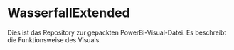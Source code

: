# WasserfallExtended

Dies ist das Repository zur gepackten PowerBi-Visual-Datei. Es beschreibt die Funktionsweise des Visuals. 
